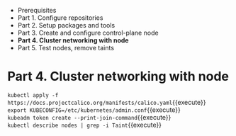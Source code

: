 * Prerequisites
* Part 1. Configure repositories
* Part 2. Setup packages and tools
* Part 3. Create and configure control-plane node
* **Part 4. Cluster networking with node**
* Part 5. Test nodes, remove taints

# Part 4. Cluster networking with node

`kubectl apply -f https://docs.projectcalico.org/manifests/calico.yaml`{{execute}}  
`export KUBECONFIG=/etc/kubernetes/admin.conf`{{execute}}  
`kubeadm token create --print-join-command`{{execute}}  
`kubectl describe nodes | grep -i Taint`{{execute}}  
